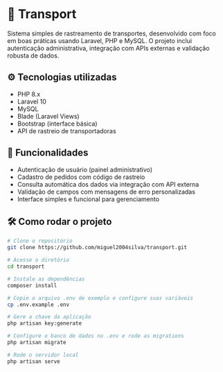 # 🚚 Transport

Sistema simples de rastreamento de transportes, desenvolvido com foco em boas práticas usando Laravel, PHP e MySQL. O projeto inclui autenticação administrativa, integração com APIs externas e validação robusta de dados.

## ⚙️ Tecnologias utilizadas

- PHP 8.x
- Laravel 10
- MySQL
- Blade (Laravel Views)
- Bootstrap (interface básica)
- API de rastreio de transportadoras

## 🧠 Funcionalidades

- Autenticação de usuário (painel administrativo)
- Cadastro de pedidos com código de rastreio
- Consulta automática dos dados via integração com API externa
- Validação de campos com mensagens de erro personalizadas
- Interface simples e funcional para gerenciamento

## 🛠️ Como rodar o projeto

```bash
# Clone o repositório
git clone https://github.com/miguel2004silva/transport.git

# Acesse o diretório
cd transport

# Instale as dependências
composer install

# Copie o arquivo .env de exemplo e configure suas variáveis
cp .env.example .env

# Gere a chave da aplicação
php artisan key:generate

# Configure o banco de dados no .env e rode as migrations
php artisan migrate

# Rode o servidor local
php artisan serve
